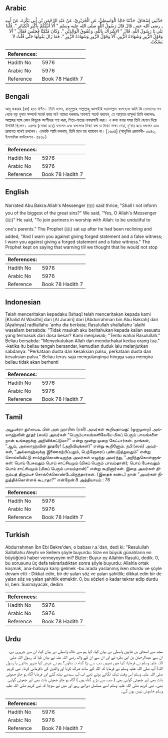 ## Arabic


<div dir="rtl" lang="ar" style={{fontSize:'larger',backgroundColor:'#f8f9fa',padding:20}}>
حَدَّثَنِي إِسْحَاقُ، حَدَّثَنَا خَالِدٌ الْوَاسِطِيُّ، عَنِ الْجُرَيْرِيِّ، عَنْ عَبْدِ الرَّحْمَنِ بْنِ أَبِي بَكْرَةَ، عَنْ أَبِيهِ ـ رضى الله عنه ـ قَالَ قَالَ رَسُولُ اللَّهِ صلى الله عليه وسلم ‏"‏ أَلاَ أُنَبِّئُكُمْ بِأَكْبَرِ الْكَبَائِرِ ‏"‏‏.‏ قُلْنَا بَلَى يَا رَسُولَ اللَّهِ‏.‏ قَالَ ‏"‏ الإِشْرَاكُ بِاللَّهِ، وَعُقُوقُ الْوَالِدَيْنِ ‏"‏‏.‏ وَكَانَ مُتَّكِئًا فَجَلَسَ فَقَالَ ‏"‏ أَلاَ وَقَوْلُ الزُّورِ وَشَهَادَةُ الزُّورِ، أَلاَ وَقَوْلُ الزُّورِ وَشَهَادَةُ الزُّورِ ‏"‏‏.‏ فَمَا زَالَ يَقُولُهَا حَتَّى قُلْتُ لاَ يَسْكُتُ‏.‏
</div>
<div style={{backgroundColor:'#f8f9fa',padding:20, marginBottom: 10}}><table> <thead> <tr> <th>References:</th> <th></th> </tr> </thead> <tbody><tr><td>Hadith No</td><td>5976</td></tr><tr><td>Arabic No</td><td>5976</td></tr><tr><td>Reference</td><td>Book 78 Hadith 7</td></tr></tbody></table></div>

## Bengali


<div dir="ltr" lang="bn" style={{fontSize:'larger',backgroundColor:'#f8f9fa',padding:20}}>
আবূ বাকরাহ (রাঃ) হতে বর্ণিত। তিনি বলেন, রাসূলুল্লাহ সাল্লাল্লাহু আলাইহি ওয়াসাল্লাম বলেছেনঃ আমি কি তোমাদের সব থেকে বড় গুনাহ সম্পর্কে সতর্ক করব না? আমরা বললামঃ অবশ্যই সতর্ক করবেন, হে আল্লাহর রাসূল! তিনি বললেনঃ আল্লাহর সঙ্গে কোন কিছুকে অংশীদার গণ্য করা, পিতা-মাতার নাফরমানী করা। এ কথা বলার সময় তিনি হেলান দিয়ে উপবিষ্ট ছিলেন। এরপর (সোজা হয়ে) বসলেন এবং বললেনঃ মিথ্যা বলা ও মিথ্যা সাক্ষ্য দেয়া, দু’বার করে বললেন এবং ক্রমাগত বলেই চললেন। এমনকি আমি বললাম, তিনি মনে হয় থামবেন না। [২৬৫৪] (আধুনিক প্রকাশনী- ৫৫৪৩, ইসলামিক ফাউন্ডেশন- ৫৪৩৮)
</div>
<div style={{backgroundColor:'#f8f9fa',padding:20, marginBottom: 10}}><table> <thead> <tr> <th>References:</th> <th></th> </tr> </thead> <tbody><tr><td>Hadith No</td><td>5976</td></tr><tr><td>Arabic No</td><td>5976</td></tr><tr><td>Reference</td><td>Book 78 Hadith 7</td></tr></tbody></table></div>

## English


<div dir="ltr" lang="en" style={{fontSize:'larger',backgroundColor:'#f8f9fa',padding:20}}>
Narrated Abu Bakra:Allah's Messenger (ﷺ) said thrice, "Shall I not inform you of the biggest of the great sins?" We said, "Yes, O Allah's Messenger (ﷺ)" He said, "To join partners in worship with Allah: to be undutiful to one's parents." The Prophet (ﷺ) sat up after he had been reclining and added, "And I warn you against giving forged statement and a false witness; I warn you against giving a forged statement and a false witness." The Prophet kept on saying that warning till we thought that he would not stop
</div>
<div style={{backgroundColor:'#f8f9fa',padding:20, marginBottom: 10}}><table> <thead> <tr> <th>References:</th> <th></th> </tr> </thead> <tbody><tr><td>Hadith No</td><td>5976</td></tr><tr><td>Arabic No</td><td>5976</td></tr><tr><td>Reference</td><td>Book 78 Hadith 7</td></tr></tbody></table></div>

## Indonesian


<div dir="ltr" lang="id" style={{fontSize:'larger',backgroundColor:'#f8f9fa',padding:20}}>
Telah menceritakan kepadaku [Ishaq] telah menceritakan kepada kami [Khalid Al Wasithi] dari [Al Jurairi] dari [Abdurrahman bin Abu Bakrah] dari [Ayahnya] radliallahu 'anhu dia berkata; Rasulullah shallallahu 'alaihi wasallam bersabda: "Tidak maukah aku beritahukan kepada kalian sesuatu yang termasuk dari dosa besar? Kami menjawab; "Tentu wahai Rasulullah." Beliau bersabda: "Menyekutukan Allah dan mendurhakai kedua orang tua." -ketika itu beliau tengah bersandar, kemudian duduk lalu melanjutkan sabdanya: "Perkataan dusta dan kesaksian palsu, perkataan dusta dan kesaksian palsu." Beliau terus saja mengulanginya hingga saya mengira beliau tidak akan berhenti
</div>
<div style={{backgroundColor:'#f8f9fa',padding:20, marginBottom: 10}}><table> <thead> <tr> <th>References:</th> <th></th> </tr> </thead> <tbody><tr><td>Hadith No</td><td>5976</td></tr><tr><td>Arabic No</td><td>5976</td></tr><tr><td>Reference</td><td>Book 78 Hadith 7</td></tr></tbody></table></div>

## Tamil


<div dir="ltr" lang="ta" style={{fontSize:'larger',backgroundColor:'#f8f9fa',padding:20}}>
அபூபக்ரா நுஃபைஉ பின் அல் ஹாரிஸ் (ரலி) அவர்கள் கூறியதாவது: (ஒருமுறை) அல்லாஹ்வின் தூதர் (ஸல்) அவர்கள் “பெரும்பாவங்களிலேயே மிகப் பெரும் பாவங்களை நான் உங்களுக்கு அறிவிக்கட்டுமா?” என்று மூன்று முறை கேட்டார்கள். நாங்கள், “ஆம், அல்லாஹ்வின் தூதரே! (அறிவியுங்கள்)” என்று கூறினோம். நபி (ஸல்) அவர்கள், “அல்லாஹ்வுக்கு இணைகற்பிப்பதும், பெற்றோரைப் புண்படுத்துவதும்” என்று சொல்லிவிட்டு சாய்ந்துகொண்டிருந்த அவர்கள் எழுந்து அமர்ந்து, “அறிந்துகொள்ளுங்கள்: பொய் பேசுவதும் பொய் சாட்சியமும் (மிகப் பெரும் பாவம்தான்); பொய் பேசுவதும் பொய் சாட்சியமும் (மிகப் பெரும் பாவம்தான்)” என்று கூறினார்கள். இதை அவர்கள் திரும்பத் திரும்பச் சொல்óக்கொண்டேயிருந்தார்கள். (இதைக் கண்ட) நான் “அவர்கள் நிறுத்திக்கொள்ளக் கூடாதா?” என்றேன்.8 அத்தியாயம் : 78
</div>
<div style={{backgroundColor:'#f8f9fa',padding:20, marginBottom: 10}}><table> <thead> <tr> <th>References:</th> <th></th> </tr> </thead> <tbody><tr><td>Hadith No</td><td>5976</td></tr><tr><td>Arabic No</td><td>5976</td></tr><tr><td>Reference</td><td>Book 78 Hadith 7</td></tr></tbody></table></div>

## Turkish


<div dir="ltr" lang="tr" style={{fontSize:'larger',backgroundColor:'#f8f9fa',padding:20}}>
Abdurrahman İbn Ebi Bekre'den, o babası r.a.'dan, dedi ki: "Resulullah Sallallahu Aleyhi ve Sellem şöyle buyurdu: Size en büyük günahların en büyüğünü haber vermeyeyim mi? Bizler: Buyur ey Allahim Rasulü, dedik. 0, bu sorusunu üç defa tekrarladıktan sonra şöyle buyurdu: Allahla ortak koşmak, ana-babaya karşı gelmek -bu arada yaslanmış iken oturdu ve şöyle devam etti-: Dikkat edin, bir de yalan söz ve yalan şahitlik; dikkat edin bir de yalan söz ve yalan şahitlik etmektir. 0, bu sözleri o kadar tekrar edip durdu ki, ben: Susmayacak, dedim
</div>
<div style={{backgroundColor:'#f8f9fa',padding:20, marginBottom: 10}}><table> <thead> <tr> <th>References:</th> <th></th> </tr> </thead> <tbody><tr><td>Hadith No</td><td>5976</td></tr><tr><td>Arabic No</td><td>5976</td></tr><tr><td>Reference</td><td>Book 78 Hadith 7</td></tr></tbody></table></div>

## Urdu


<div dir="rtl" lang="ur" style={{fontSize:'larger',backgroundColor:'#f8f9fa',padding:20}}>
مجھ سے اسحاق بن شاہین واسطی نے بیان کیا، کہا ہم سے خالد واسطی نے بیان کیا، ان سے جریری نے، ان سے عبدالرحمٰن بن ابی بکرہ نے اور ان سے ان کے والد رضی اللہ عنہ نے بیان کیا کہ رسول اللہ صلی اللہ علیہ وسلم نے فرمایا: کیا میں تمہیں سب سے بڑا گناہ نہ بتاؤں؟ ہم نے عرض کیا ضرور بتائیے یا رسول اللہ! آپ صلی اللہ علیہ وسلم نے فرمایا کہ اللہ کے ساتھ شرک کرنا اور والدین کی نافرمانی کرنا۔ نبی کریم صلی اللہ علیہ وسلم اس وقت ٹیک لگائے ہوئے تھے اب آپ سیدھے بیٹھ گئے اور فرمایا آگاہ ہو جاؤ جھوٹی بات بھی اور جھوٹی گواہی بھی ( سب سے بڑے گناہ ہیں ) آگاہ ہو جاؤ جھوٹی بات بھی اور جھوٹی گواہی بھی۔ نبی کریم صلی اللہ علیہ وسلم اسے مسلسل دہراتے رہے اور میں نے سوچا کہ نبی کریم صلی اللہ علیہ وسلم خاموش نہیں ہوں گے۔
</div>
<div style={{backgroundColor:'#f8f9fa',padding:20, marginBottom: 10}}><table> <thead> <tr> <th>References:</th> <th></th> </tr> </thead> <tbody><tr><td>Hadith No</td><td>5976</td></tr><tr><td>Arabic No</td><td>5976</td></tr><tr><td>Reference</td><td>Book 78 Hadith 7</td></tr></tbody></table></div>